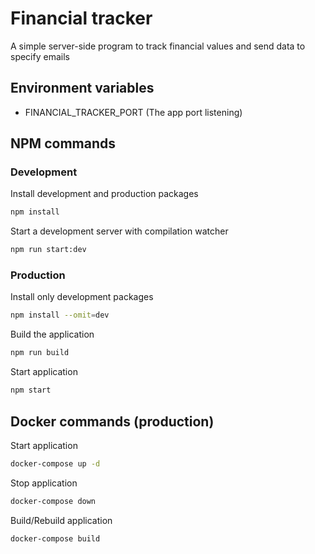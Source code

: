 # Financial tracker

A simple server-side program to track financial values and send data to specify emails

## Environment variables

- FINANCIAL_TRACKER_PORT (The app port listening)

## NPM commands

### Development

Install development and production packages

```bash
npm install
```

Start a development server with compilation watcher

```bash
npm run start:dev
```

### Production

Install only development packages

```bash
npm install --omit=dev
```

Build the application

```bash
npm run build
```

Start application

```bash
npm start
```

## Docker commands (production)

Start application

```bash
docker-compose up -d
```

Stop application

```bash
docker-compose down
```

Build/Rebuild application

```bash
docker-compose build
```
